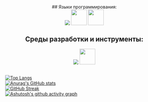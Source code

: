 <div align="center">
  ## Языки программирования:<br>
  <img src="https://skillicons.dev/icons?i=cpp" /> <img src="https://cdn.cybrhome.com/media/topic/live/icon/topic_icon_assembly-language_8923f1.png" width="50" height="50" /> <img src="https://static.thenounproject.com/png/926776-200.png" width="50" height="50" /><br>

  ## Среды разработки и инструменты:<br>
  <img src="https://skillicons.dev/icons?i=vim,git,github,docker,kubernetes" /> <img src="https://cdn.worldvectorlogo.com/logos/quartus.svg" width="50" height="50" /><br><br>
</div>

[![Top Langs](https://github-readme-stats.vercel.app/api/top-langs/?username=User1235321&layout=compact)](https://github.com/anuraghazra/github-readme-stats)<br>
[![Anurag's GitHub stats](https://github-readme-stats.vercel.app/api?username=User1235321)](https://github.com/anuraghazra/github-readme-stats)<br>
[![GitHub Streak](https://streak-stats.demolab.com/?user=User1235321)](https://git.io/streak-stats)<br>
[![Ashutosh's github activity graph](https://github-readme-activity-graph.vercel.app/graph?username=User1235321)](https://github.com/ashutosh00710/github-readme-activity-graph)<br>
